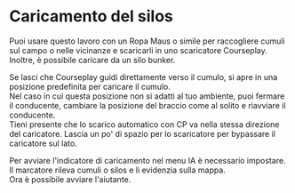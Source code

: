 # Caricamento del silos  
Puoi usare questo lavoro con un Ropa Maus o simile per raccogliere cumuli sul campo o nelle vicinanze e scaricarli in uno scaricatore Courseplay.  
Inoltre, è possibile caricare da un silo bunker.  
  
Se lasci che Courseplay guidi direttamente verso il cumulo, si apre in una posizione predefinita per caricare il cumulo.  
Nel caso in cui questa posizione non si adatti al tuo ambiente, puoi fermare il conducente, cambiare la posizione del braccio come al solito e riavviare il conducente.  
Tieni presente che lo scarico automatico con CP va nella stessa direzione del caricatore. Lascia un po' di spazio per lo scaricatore per bypassare il caricatore sul lato.  


  
Per avviare l'indicatore di caricamento nel menu IA è necessario impostare.  
Il marcatore rileva cumuli o silos e li evidenzia sulla mappa.  
Ora è possibile avviare l'aiutante.  



